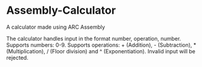 # Assembly-Calculator
A calculator made using ARC Assembly

The calculator handles input in the format number, operation, number. 
Supports numbers: 0-9.
Supports operations: + (Addition), - (Subtraction), * (Multiplication), / (Floor division) and ^ (Exponentiation).
Invalid input will be rejected.

